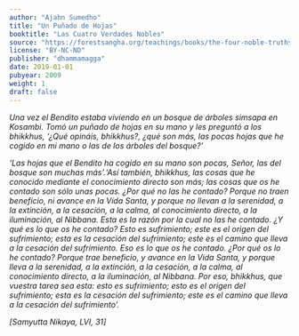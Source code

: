 ```yaml
---
author: "Ajahn Sumedho"
title: "Un Puñado de Hojas"
booktitle: "Las Cuatro Verdades Nobles"
source: "https://forestsangha.org/teachings/books/the-four-noble-truths?language=English"
license: "BY-NC-ND"
publisher: "dhammamagga"
date: 2019-01-01
pubyear: 2009 
weight: 1
draft: false
---
```

_Una vez el Bendito estaba viviendo en un bosque de árboles simsapa en Kosambi. Tomó un puñado de hojas en su mano y les preguntó a los bhikkhus, ‘¿Qué opináis, bhikkhus?, ¿qué son más, las pocas hojas que he cogido en mi mano o las de los árboles del bosque?’_  

_‘Las hojas que el Bendito ha cogido en su mano son pocas, Señor, las del bosque son muchas más’.‘Así también, bhikkhus, las cosas que he conocido mediante el conocimiento directo son más; las cosas que os he contado son sólo unas pocas. ¿Por qué no las he contado? Porque no traen beneficio, ni avance en la Vida Santa, y porque no llevan a la serenidad, a la extinción, a la cesación, a la calma, al conocimiento directo, a la iluminación, al Nibbana. Esta es la razón por la cual no las he contado. ¿Y qué es lo que os he contado? Esto es sufrimiento; este es el origen del sufrimiento; esta es la cesación del sufrimiento; este es el camino que lleva a la cesación del sufrimiento. Eso es lo que os he contado. ¿Por qué os lo he contado? Porque trae beneficio, y avance en la Vida Santa, y porque lleva a la serenidad, a la extinción, a la cesación, a la calma, al conocimiento directo, a la iluminación, al Nibbana. Por eso, bhikkhus, que vuestra tarea sea esta: esto es sufrimiento; esto es el origen del sufrimiento; esta es la cesación del sufrimiento; este es el camino que lleva a la cesación del sufrimiento’._  

_[Samyutta Nikaya, LVI, 31]_